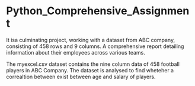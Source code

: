 # Python_Comprehensive_Assignment

It isa culminating project, working with a dataset from ABC company, consisting of 458 rows and 9 columns. A comprehensive report detailing information about their employees across various teams. 

The myexcel.csv dataset contains the nine column data of 458 football players in ABC Company. The dataset is analysed to find wheteher a  correaltion between  exist between age and salary of players.
